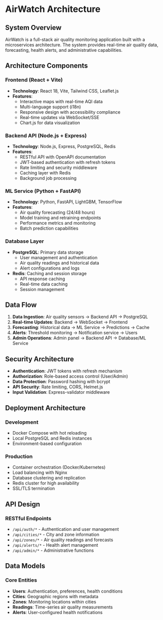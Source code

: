 # AirWatch Architecture

## System Overview

AirWatch is a full-stack air quality monitoring application built with a microservices architecture. The system provides real-time air quality data, forecasting, health alerts, and administrative capabilities.

## Architecture Components

### Frontend (React + Vite)
- **Technology**: React 18, Vite, Tailwind CSS, Leaflet.js
- **Features**: 
  - Interactive maps with real-time AQI data
  - Multi-language support (i18n)
  - Responsive design with accessibility compliance
  - Real-time updates via WebSocket/SSE
  - Chart.js for data visualization

### Backend API (Node.js + Express)
- **Technology**: Node.js, Express, PostgreSQL, Redis
- **Features**:
  - RESTful API with OpenAPI documentation
  - JWT-based authentication with refresh tokens
  - Rate limiting and security middleware
  - Caching layer with Redis
  - Background job processing

### ML Service (Python + FastAPI)
- **Technology**: Python, FastAPI, LightGBM, TensorFlow
- **Features**:
  - Air quality forecasting (24/48 hours)
  - Model training and retraining endpoints
  - Performance metrics and monitoring
  - Batch prediction capabilities

### Database Layer
- **PostgreSQL**: Primary data storage
  - User management and authentication
  - Air quality readings and historical data
  - Alert configurations and logs
- **Redis**: Caching and session storage
  - API response caching
  - Real-time data caching
  - Session management

## Data Flow

1. **Data Ingestion**: Air quality sensors → Backend API → PostgreSQL
2. **Real-time Updates**: Backend → WebSocket → Frontend
3. **Forecasting**: Historical data → ML Service → Predictions → Cache
4. **Alerts**: Threshold monitoring → Notification service → Users
5. **Admin Operations**: Admin panel → Backend API → Database/ML Service

## Security Architecture

- **Authentication**: JWT tokens with refresh mechanism
- **Authorization**: Role-based access control (User/Admin)
- **Data Protection**: Password hashing with bcrypt
- **API Security**: Rate limiting, CORS, Helmet.js
- **Input Validation**: Express-validator middleware

## Deployment Architecture

### Development
- Docker Compose with hot reloading
- Local PostgreSQL and Redis instances
- Environment-based configuration

### Production
- Container orchestration (Docker/Kubernetes)
- Load balancing with Nginx
- Database clustering and replication
- Redis cluster for high availability
- SSL/TLS termination

## API Design

### RESTful Endpoints
- `/api/auth/*` - Authentication and user management
- `/api/cities/*` - City and zone information
- `/api/zones/*` - Air quality readings and forecasts
- `/api/alerts/*` - Health alert management
- `/api/admin/*` - Administrative functions

## Data Models

### Core Entities
- **Users**: Authentication, preferences, health conditions
- **Cities**: Geographic regions with metadata
- **Zones**: Monitoring locations within cities
- **Readings**: Time-series air quality measurements
- **Alerts**: User-configured health notifications